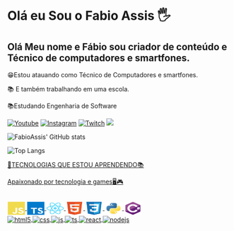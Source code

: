 #  Olá eu Sou o Fabio Assis 🖐️
## Olá Meu nome e Fábio sou criador de conteúdo e Técnico de computadores e smartfones.

😁Estou atauando como Técnico de Computadores e smartfones.

📚 E também trabalhando em uma escola.

📚Estudando Engenharia de Software


[![Youtube](https://img.shields.io/badge/YouTube-FF0000?style=for-the-badge&logo=youtube&logoColor=white)](https://www.youtube.com/@papagamerstream)
[![Instagram](https://img.shields.io/badge/Instagram-E4405F?style=for-the-badge&logo=instagram&logoColor=white)](https://www.instagram.com/papagamer.oficial/)
[![Twitch](https://img.shields.io/badge/Twitch-9146FF?style=for-the-badge&logo=twitch&logoColor=white)](https://www.twitch.tv/papagamerstreamer)
<a href="https://discord.com/channels/1175072873971470448/1268345838829174904" target="_blank"><img src="https://img.shields.io/badge/Discord-7289DA?style=for-the-badge&logo=discord&logoColor=white" target="_blank"></a> 
  

![FabioAssis' GitHub stats](https://github-readme-stats.vercel.app/api?username=FabioAssis&theme=dark&show_icons=true)

![Top Langs](https://github-readme-stats.vercel.app/api/top-langs/?username=FabioAssis&hide_progress=true)
<a href="https://github.com/FabioAssis/convoychat">
 

🔗TECNOLOGIAS QUE ESTOU APRENDENDO📚

Apaixonado por tecnologia e games🖥️🎮

<div style="display: inline_block"><br>
  <img align="center" alt="Rafa-Js" height="30" width="40" src="https://raw.githubusercontent.com/devicons/devicon/master/icons/javascript/javascript-plain.svg">
  <img align="center" alt="Rafa-Ts" height="30" width="40" src="https://raw.githubusercontent.com/devicons/devicon/master/icons/typescript/typescript-plain.svg">
  <img align="center" alt="Rafa-React" height="30" width="40" src="https://raw.githubusercontent.com/devicons/devicon/master/icons/react/react-original.svg">
  <img align="center" alt="Rafa-HTML" height="30" width="40" src="https://raw.githubusercontent.com/devicons/devicon/master/icons/html5/html5-original.svg">
  <img align="center" alt="Rafa-CSS" height="30" width="40" src="https://raw.githubusercontent.com/devicons/devicon/master/icons/css3/css3-original.svg">
  <img align="center" alt="Rafa-Python" height="30" width="40" src="https://raw.githubusercontent.com/devicons/devicon/master/icons/python/python-original.svg">
  <img align="center" alt="Rafa-Csharp" height="30" width="40" src="https://raw.githubusercontent.com/devicons/devicon/master/icons/csharp/csharp-original.svg">
</div>

<div style="display: inline_block">
  <img align="center" alt="html5" src="https://img.shields.io/badge/HTML5-E34F26?style=for-the-badge&logo=html5&logoColor=white" />
  <img align="center" alt="css" src="https://img.shields.io/badge/CSS3-1572B6?style=for-the-badge&logo=css3&logoColor=white" />
  <img align="center" alt="js" src="https://img.shields.io/badge/JavaScript-F7DF1E?style=for-the-badge&logo=javascript&logoColor=black" />
  <img align="center" alt="ts" src="https://img.shields.io/badge/TypeScript-007ACC?style=for-the-badge&logo=typescript&logoColor=white" />
  <img align="center" alt="react" src="https://img.shields.io/badge/React-20232A?style=for-the-badge&logo=react&logoColor=61DAFB" />
  <img align="center" alt="nodejs" src="https://img.shields.io/badge/Node.js-43853D?style=for-the-badge&logo=node.js&logoColor=white" />
</div><br/>









